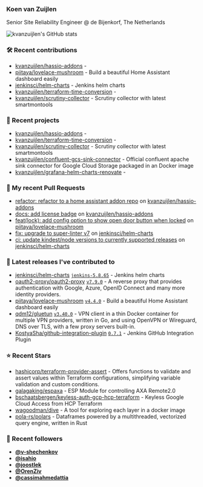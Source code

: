 ### Koen van Zuijlen

Senior Site Reliability Engineer @ de Bijenkorf, The Netherlands

![kvanzuijlen's GitHub stats](https://github-readme-stats.vercel.app/api?username=kvanzuijlen&show=reviews,discussions_started,discussions_answered,prs_merged,prs_merged_percentage&show_icons=true&theme=dark&cache_seconds=86400)

### 🛠️ Recent contributions

- [kvanzuijlen/hassio-addons](https://github.com/kvanzuijlen/hassio-addons) - 
- [piitaya/lovelace-mushroom](https://github.com/piitaya/lovelace-mushroom) - Build a beautiful Home Assistant dashboard easily
- [jenkinsci/helm-charts](https://github.com/jenkinsci/helm-charts) - Jenkins helm charts
- [kvanzuijlen/terraform-time-conversion](https://github.com/kvanzuijlen/terraform-time-conversion) - 
- [kvanzuijlen/scrutiny-collector](https://github.com/kvanzuijlen/scrutiny-collector) - Scrutiny collector with latest smartmontools

### 🌱 Recent projects

- [kvanzuijlen/hassio-addons](https://github.com/kvanzuijlen/hassio-addons) - 
- [kvanzuijlen/terraform-time-conversion](https://github.com/kvanzuijlen/terraform-time-conversion) - 
- [kvanzuijlen/scrutiny-collector](https://github.com/kvanzuijlen/scrutiny-collector) - Scrutiny collector with latest smartmontools
- [kvanzuijlen/confluent-gcs-sink-connector](https://github.com/kvanzuijlen/confluent-gcs-sink-connector) - Official confluent apache sink connector for Google Cloud Storage packaged in an Docker image
- [kvanzuijlen/grafana-helm-charts-renovate](https://github.com/kvanzuijlen/grafana-helm-charts-renovate) - 

### 🚧 My recent Pull Requests

- [refactor: refactor to a home assistant addon repo](https://github.com/kvanzuijlen/hassio-addons/pull/2) on [kvanzuijlen/hassio-addons](https://github.com/kvanzuijlen/hassio-addons)
- [docs: add license badge](https://github.com/kvanzuijlen/hassio-addons/pull/1) on [kvanzuijlen/hassio-addons](https://github.com/kvanzuijlen/hassio-addons)
- [feat(lock): add config option to show open door button when locked](https://github.com/piitaya/lovelace-mushroom/pull/1726) on [piitaya/lovelace-mushroom](https://github.com/piitaya/lovelace-mushroom)
- [fix: upgrade to super-linter v7](https://github.com/jenkinsci/helm-charts/pull/1376) on [jenkinsci/helm-charts](https://github.com/jenkinsci/helm-charts)
- [ci: update kindest/node versions to currently supported releases](https://github.com/jenkinsci/helm-charts/pull/1339) on [jenkinsci/helm-charts](https://github.com/jenkinsci/helm-charts)

### 🚀 Latest releases I've contributed to

- [jenkinsci/helm-charts](https://github.com/jenkinsci/helm-charts) [`jenkins-5.8.65`](https://github.com/jenkinsci/helm-charts/releases/tag/jenkins-5.8.65) - Jenkins helm charts
- [oauth2-proxy/oauth2-proxy](https://github.com/oauth2-proxy/oauth2-proxy) [`v7.9.0`](https://github.com/oauth2-proxy/oauth2-proxy/releases/tag/v7.9.0) - A reverse proxy that provides authentication with Google, Azure, OpenID Connect and many more identity providers.
- [piitaya/lovelace-mushroom](https://github.com/piitaya/lovelace-mushroom) [`v4.4.0`](https://github.com/piitaya/lovelace-mushroom/releases/tag/v4.4.0) - Build a beautiful Home Assistant dashboard easily
- [qdm12/gluetun](https://github.com/qdm12/gluetun) [`v3.40.0`](https://github.com/qdm12/gluetun/releases/tag/v3.40.0) - VPN client in a thin Docker container for multiple VPN providers, written in Go, and using OpenVPN or Wireguard, DNS over TLS, with a few proxy servers built-in.
- [KostyaSha/github-integration-plugin](https://github.com/KostyaSha/github-integration-plugin) [`0.7.1`](https://github.com/KostyaSha/github-integration-plugin/releases/tag/0.7.1) - Jenkins GitHub Integration Plugin

### ⭐ Recent Stars

- [hashicorp/terraform-provider-assert](https://github.com/hashicorp/terraform-provider-assert) - Offers functions to validate and assert values within Terraform configurations, simplifying variable validation and custom conditions.
- [galagaking/espaxa](https://github.com/galagaking/espaxa) - ESP Module for controlling AXA Remote2.0
- [bschaatsbergen/keyless-auth-gcp-hcp-terraform](https://github.com/bschaatsbergen/keyless-auth-gcp-hcp-terraform) - Keyless Google Cloud Access from HCP Terraform
- [wagoodman/dive](https://github.com/wagoodman/dive) - A tool for exploring each layer in a docker image
- [pola-rs/polars](https://github.com/pola-rs/polars) - Dataframes powered by a multithreaded, vectorized query engine, written in Rust

### 👀 Recent followers

- [**@v-shechenkov**](https://github.com/v-shechenkov)
- [**@isahio**](https://github.com/isahio)
- [**@joostlek**](https://github.com/joostlek)
- [**@OrenZiv**](https://github.com/OrenZiv)
- [**@cassimahmedattia**](https://github.com/cassimahmedattia)

